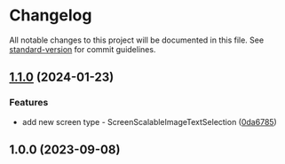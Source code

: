 # Changelog

All notable changes to this project will be documented in this file. See [standard-version](https://github.com/conventional-changelog/standard-version) for commit guidelines.

## [1.1.0](https://github.com/onboarding-online/swift-screens-graph/compare/v1.0.0...v1.1.0) (2024-01-23)


### Features

* add new screen type - ScreenScalableImageTextSelection ([0da6785](https://github.com/onboarding-online/swift-screens-graph/commit/0da678555e384a855b8eaf161d18eb680d5a58d5))

## 1.0.0 (2023-09-08)
